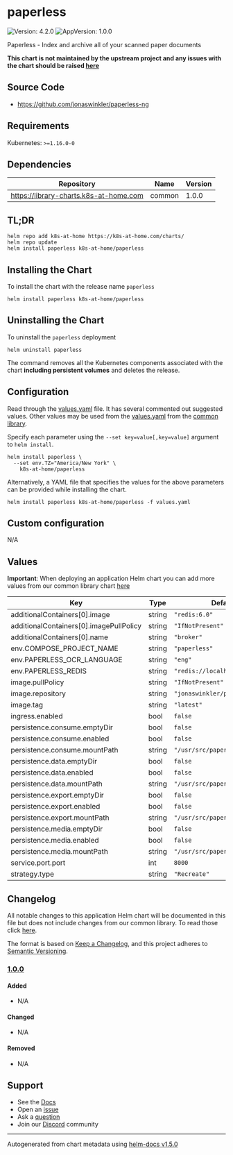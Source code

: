 # paperless

![Version: 4.2.0](https://img.shields.io/badge/Version-4.2.0-informational?style=flat-square) ![AppVersion: 1.0.0](https://img.shields.io/badge/AppVersion-1.0.0-informational?style=flat-square)

Paperless - Index and archive all of your scanned paper documents

**This chart is not maintained by the upstream project and any issues with the chart should be raised [here](https://github.com/k8s-at-home/charts/issues/new/choose)**

## Source Code

* <https://github.com/jonaswinkler/paperless-ng>

## Requirements

Kubernetes: `>=1.16.0-0`

## Dependencies

| Repository | Name | Version |
|------------|------|---------|
| https://library-charts.k8s-at-home.com | common | 1.0.0 |

## TL;DR

```console
helm repo add k8s-at-home https://k8s-at-home.com/charts/
helm repo update
helm install paperless k8s-at-home/paperless
```

## Installing the Chart

To install the chart with the release name `paperless`

```console
helm install paperless k8s-at-home/paperless
```

## Uninstalling the Chart

To uninstall the `paperless` deployment

```console
helm uninstall paperless
```

The command removes all the Kubernetes components associated with the chart **including persistent volumes** and deletes the release.

## Configuration

Read through the [values.yaml](./values.yaml) file. It has several commented out suggested values.
Other values may be used from the [values.yaml](https://github.com/k8s-at-home/library-charts/tree/main/charts/stable/common/values.yaml) from the [common library](https://github.com/k8s-at-home/library-charts/tree/main/charts/stable/common).

Specify each parameter using the `--set key=value[,key=value]` argument to `helm install`.

```console
helm install paperless \
  --set env.TZ="America/New York" \
    k8s-at-home/paperless
```

Alternatively, a YAML file that specifies the values for the above parameters can be provided while installing the chart.

```console
helm install paperless k8s-at-home/paperless -f values.yaml
```

## Custom configuration

N/A

## Values

**Important**: When deploying an application Helm chart you can add more values from our common library chart [here](https://github.com/k8s-at-home/library-charts/tree/main/charts/stable/common)

| Key | Type | Default | Description |
|-----|------|---------|-------------|
| additionalContainers[0].image | string | `"redis:6.0"` |  |
| additionalContainers[0].imagePullPolicy | string | `"IfNotPresent"` |  |
| additionalContainers[0].name | string | `"broker"` |  |
| env.COMPOSE_PROJECT_NAME | string | `"paperless"` |  |
| env.PAPERLESS_OCR_LANGUAGE | string | `"eng"` |  |
| env.PAPERLESS_REDIS | string | `"redis://localhost:6379"` |  |
| image.pullPolicy | string | `"IfNotPresent"` |  |
| image.repository | string | `"jonaswinkler/paperless-ng"` |  |
| image.tag | string | `"latest"` |  |
| ingress.enabled | bool | `false` |  |
| persistence.consume.emptyDir | bool | `false` |  |
| persistence.consume.enabled | bool | `false` |  |
| persistence.consume.mountPath | string | `"/usr/src/paperless/consume"` |  |
| persistence.data.emptyDir | bool | `false` |  |
| persistence.data.enabled | bool | `false` |  |
| persistence.data.mountPath | string | `"/usr/src/paperless/data"` |  |
| persistence.export.emptyDir | bool | `false` |  |
| persistence.export.enabled | bool | `false` |  |
| persistence.export.mountPath | string | `"/usr/src/paperless/export"` |  |
| persistence.media.emptyDir | bool | `false` |  |
| persistence.media.enabled | bool | `false` |  |
| persistence.media.mountPath | string | `"/usr/src/paperless/media"` |  |
| service.port.port | int | `8000` |  |
| strategy.type | string | `"Recreate"` |  |

## Changelog

All notable changes to this application Helm chart will be documented in this file but does not include changes from our common library. To read those click [here](https://github.com/k8s-at-home/library-charts/tree/main/charts/stable/common#changelog).

The format is based on [Keep a Changelog](https://keepachangelog.com/en/1.0.0/), and this project adheres to [Semantic Versioning](https://semver.org/spec/v2.0.0.html).

### [1.0.0]

#### Added

- N/A

#### Changed

- N/A

#### Removed

- N/A

[1.0.0]: #1.0.0

## Support

- See the [Docs](https://docs.k8s-at-home.com/our-helm-charts/getting-started/)
- Open an [issue](https://github.com/k8s-at-home/charts/issues/new/choose)
- Ask a [question](https://github.com/k8s-at-home/organization/discussions)
- Join our [Discord](https://discord.gg/sTMX7Vh) community

----------------------------------------------
Autogenerated from chart metadata using [helm-docs v1.5.0](https://github.com/norwoodj/helm-docs/releases/v1.5.0)